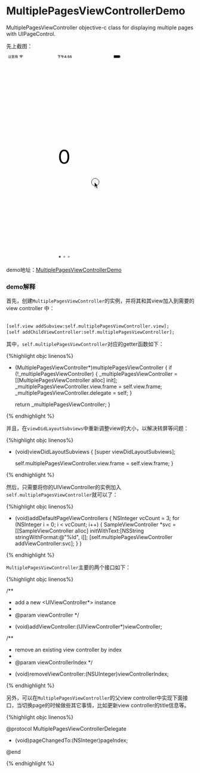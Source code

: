# MultiplePagesViewControllerDemo
MultiplePagesViewController objective-c class for displaying multiple pages with UIPageControl.

先上截图：

![multiple_pages_view_controller_demo.gif](multiple_pages_view_controller_demo.gif)

demo地址：[MultiplePagesViewControllerDemo](https://github.com/hongchaozhang/MultiplePagesViewControllerDemo.git)

### demo解释

首先，创建`MultiplePagesViewController`的实例，并将其和其view加入到需要的view controller 中：

```objc

[self.view addSubview:self.multiplePagesViewController.view];
[self addChildViewController:self.multiplePagesViewController];

```

其中，`self.multiplePagesViewController`对应的getter函数如下：

{%highlight objc linenos%}

- (MultiplePagesViewController*)multiplePagesViewController {
    if (!_multiplePagesViewController) {
        _multiplePagesViewController = [[MultiplePagesViewController alloc] init];
        _multiplePagesViewController.view.frame = self.view.frame;
        _multiplePagesViewController.delegate = self;
    }
    
    return _multiplePagesViewController;
}

{% endhighlight %}

并且，在`viewDidLayoutSubviews`中重新调整view的大小，以解决转屏等问题：

{%highlight objc linenos%}

- (void)viewDidLayoutSubviews {
    [super viewDidLayoutSubviews];
    
    self.multiplePagesViewController.view.frame = self.view.frame;
}

{% endhighlight %}

然后，只需要将你的UIViewController的实例加入`self.multiplePagesViewController`就可以了：

{%highlight objc linenos%}

- (void)addDefaultPageViewControllers {
    NSInteger vcCount = 3;
    for (NSInteger i = 0; i < vcCount; i++) {
        SampleViewController *svc = [[SampleViewController alloc] initWithText:[NSString stringWithFormat:@"%ld", i]];
        [self.multiplePagesViewController addViewController:svc];
    }
}

{% endhighlight %}

`MultiplePagesViewController`主要的两个接口如下：

{%highlight objc linenos%}

/**
 *  add a new <UIViewController*> instance
 *
 *  @param viewController
 */
- (void)addViewController:(UIViewController*)viewController;

/**
 *  remove an existing view controller by index
 *
 *  @param viewControllerIndex
 */
- (void)removeViewController:(NSUInteger)viewControllerIndex;

{% endhighlight %}

另外，可以在`MultiplePagesViewController`的父view controller中实现下面接口，当切换page的时候做些其它事情，比如更新view controller的title信息等。

{%highlight objc linenos%}

@protocol MultiplePagesViewControllerDelegate <NSObject>

- (void)pageChangedTo:(NSInteger)pageIndex;

@end

{% endhighlight %}







